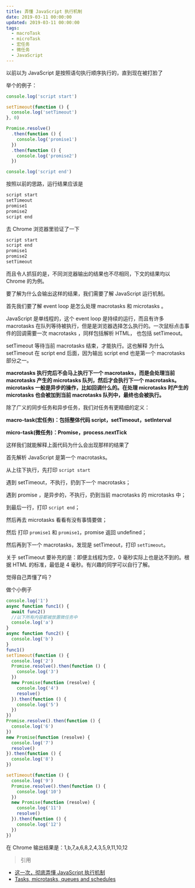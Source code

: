 ```yaml
---
title: 弄懂 JavaScript 执行机制
date: 2019-03-11 00:00:00
updated: 2019-03-11 00:00:00
tags:
  - macroTask
  - microTask
  - 宏任务
  - 微任务
  - JavaScript
---
```


以前以为 JavaScript 是按照语句执行顺序执行的，直到现在被打脸了

<!-- more -->

举个的例子：

```javascript
console.log('script start')

setTimeout(function () {
  console.log('setTimeout')
}, 0)

Promise.resolve()
  .then(function () {
    console.log('promise1')
  })
  .then(function () {
    console.log('promise2')
  })

console.log('script end')
```

按照以前的思路，运行结果应该是

```javascript
script start
setTimeout
promise1
promise2
script end
```

去 Chrome 浏览器里验证了一下

```javascript
script start
script end
promise1
promise2
setTimeout
```

而且令人抓狂的是，不同浏览器输出的结果也不尽相同，下文的结果均以 Chrome 的为例。

要了解为什么会输出这样的结果，我们需要了解 JavaScript 运行机制。

首先我们要了解 event loop 是怎么处理 macrotasks 和 microtasks 。

JavaScript 是单线程的，这个 event loop 是持续的运行，而且有许多 macrotasks 在队列等待被执行，但是是浏览器选择怎么执行的。一次鼠标点击事件的回调需要一次 macrotasks ，同样包括解析 HTML， 也包括 setTimeout。

setTimeout 等待当前 macrotasks 结束，才能执行。这也解释 为什么 setTimeout 在 script end 后面，因为输出 script end 也是第一个 macrotasks 部分之一。

**macrotasks 执行完后不会马上执行下一个 macrotasks，而是会处理当前 macrotasks 产生的 microtasks 队列，然后才会执行下一个 macrotasks。microtasks 一般是异步的操作，比如回调什么的。在处理 microtasks 时产生的 microtasks 也会被加到当前 macrotasks 队列中，最终也会被执行。**

除了广义的同步任务和异步任务，我们对任务有更精细的定义：

**macro-task(宏任务)：包括整体代码 script，setTimeout，setInterval**

**micro-task(微任务)：Promise，process.nextTick**

这样我们就能解释上面代码为什么会出现那样的结果了

首先解析 JavaScript 是第一个 macrotasks。

从上往下执行，先打印 `script start`

遇到 setTimeout，不执行，扔到下一个 macrotasks；

遇到 promise ，是异步的，不执行，扔到当前 macrotasks 的 microtasks 中；

到最后一行，打印 `script end`；

然后再去 microtasks 看看有没有事情要做；

然后 打印 `promise1` 和 `promise1`，promise 返回 undefined；

然后再到下一个 macrotasks，发现是 setTimeout，打印 `setTimeout`。

关于 setTimeout 要补充的是：即便主线程为空，0 毫秒实际上也是达不到的。根据 HTML 的标准，最低是 4 毫秒。有兴趣的同学可以自行了解。

觉得自己弄懂了吗？

做个小例子

```javascript
console.log('1')
async function func1() {
  await func2()
  //以下所有内容都被放置微任务中
  console.log('a')
}
async function func2() {
  console.log('b')
}
func1()
setTimeout(function () {
  console.log('2')
  Promise.resolve().then(function () {
    console.log('3')
  })
  new Promise(function (resolve) {
    console.log('4')
    resolve()
  }).then(function () {
    console.log('5')
  })
})
Promise.resolve().then(function () {
  console.log('6')
})
new Promise(function (resolve) {
  console.log('7')
  resolve()
}).then(function () {
  console.log('8')
})

setTimeout(function () {
  console.log('9')
  Promise.resolve().then(function () {
    console.log('10')
  })
  new Promise(function (resolve) {
    console.log('11')
    resolve()
  }).then(function () {
    console.log('12')
  })
})
```

在 Chrome 输出结果是：1,b,7,a,6,8,2,4,3,5,9,11,10,12

> 引用

- [这一次，彻底弄懂 JavaScript 执行机制](https://juejin.im/post/59e85eebf265da430d571f89#heading-4)
- [Tasks, microtasks, queues and schedules](https://jakearchibald.com/2015/tasks-microtasks-queues-and-schedules/)
